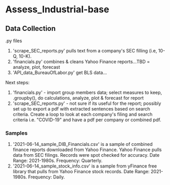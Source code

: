 # Assess_Industrial-base

## Data Collection
.py files
1. 'scrape_SEC_reports.py' pulls text from a company's SEC filling (i.e, 10-Q, 10-K). 
1. 'financials.py' combines & cleans Yahoo Finance reports...TBD = analyze, plot, forecast
1. 'API_data_BureauOfLabor.py' get BLS data...

Next steps:
1. 'financials.py' - import group members data; select measures to keep, .groupby(), do calculations, analyze, plot & forecast for report 
1. 'scrape_SEC_reports.py' - not sure if its useful for the report; possibly set up to export a pdf with extracted sentences based on search criteria. Create a loop to look at each company's filing and search criteria i.e. "COVID-19" and have a pdf per company or combined pdf.

### Samples
1. '2021-06-14_sample_DIB_Financials.csv' is a sample of combined finance reports downloaded from Yahoo Finance. Yahoo Finance pulls data from SEC filings. Records were spot checked for accuracy. Date Range: 2021-1980s. Frequency: Quarterly. 
2. '2021-06-14_sample_stock_info.csv' is a sample from yFinance free library that pulls from Yahoo Finance stock records. Date Range: 2021-1980s. Frequency: Daily.
